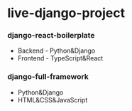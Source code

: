 # live-django-project


### django-react-boilerplate

- Backend - Python&Django
- Frontend - TypeScript&React



### django-full-framework

- Python&Django
- HTML&CSS&JavaScript

